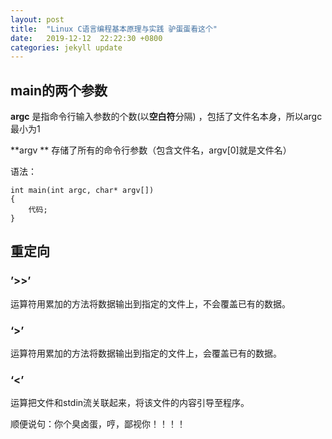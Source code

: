 ```yaml
---
layout: post
title:  "Linux C语言编程基本原理与实践 驴蛋蛋看这个"
date:   2019-12-12  22:22:30 +0800
categories: jekyll update
---
```

## main的两个参数

**argc**  是指命令行输入参数的个数(以**空白符**分隔)  ，包括了文件名本身，所以argc最小为1

**argv ** 存储了所有的命令行参数（包含文件名，argv[0]就是文件名）

语法：

```
int main(int argc, char* argv[])
{
	代码;
}
```



## 重定向

### **’>>’**

运算符用累加的方法将数据输出到指定的文件上，不会覆盖已有的数据。

### ‘>’

运算符用累加的方法将数据输出到指定的文件上，会覆盖已有的数据。

### ‘<’

运算把文件和stdin流关联起来，将该文件的内容引导至程序。





顺便说句：你个臭卤蛋，哼，鄙视你！！！！